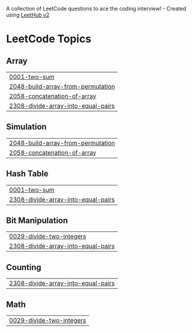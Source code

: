 A collection of LeetCode questions to ace the coding interview! - Created using [LeetHub v2](https://github.com/arunbhardwaj/LeetHub-2.0)
<!---LeetCode Topics Start-->
# LeetCode Topics
## Array
|  |
| ------- |
| [0001-two-sum](https://github.com/Pranshipatel/LeetcodeProblems/tree/master/0001-two-sum) |
| [2048-build-array-from-permutation](https://github.com/Pranshipatel/LeetcodeProblems/tree/master/2048-build-array-from-permutation) |
| [2058-concatenation-of-array](https://github.com/Pranshipatel/LeetcodeProblems/tree/master/2058-concatenation-of-array) |
| [2308-divide-array-into-equal-pairs](https://github.com/Pranshipatel/LeetcodeProblems/tree/master/2308-divide-array-into-equal-pairs) |
## Simulation
|  |
| ------- |
| [2048-build-array-from-permutation](https://github.com/Pranshipatel/LeetcodeProblems/tree/master/2048-build-array-from-permutation) |
| [2058-concatenation-of-array](https://github.com/Pranshipatel/LeetcodeProblems/tree/master/2058-concatenation-of-array) |
## Hash Table
|  |
| ------- |
| [0001-two-sum](https://github.com/Pranshipatel/LeetcodeProblems/tree/master/0001-two-sum) |
| [2308-divide-array-into-equal-pairs](https://github.com/Pranshipatel/LeetcodeProblems/tree/master/2308-divide-array-into-equal-pairs) |
## Bit Manipulation
|  |
| ------- |
| [0029-divide-two-integers](https://github.com/Pranshipatel/LeetcodeProblems/tree/master/0029-divide-two-integers) |
| [2308-divide-array-into-equal-pairs](https://github.com/Pranshipatel/LeetcodeProblems/tree/master/2308-divide-array-into-equal-pairs) |
## Counting
|  |
| ------- |
| [2308-divide-array-into-equal-pairs](https://github.com/Pranshipatel/LeetcodeProblems/tree/master/2308-divide-array-into-equal-pairs) |
## Math
|  |
| ------- |
| [0029-divide-two-integers](https://github.com/Pranshipatel/LeetcodeProblems/tree/master/0029-divide-two-integers) |
<!---LeetCode Topics End-->